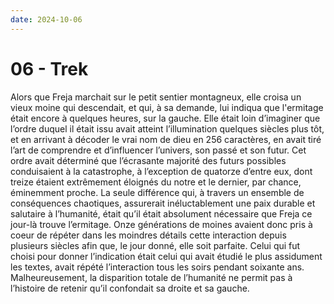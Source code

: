 ```yaml
---
date: 2024-10-06
---
```

# 06 - Trek

Alors que Freja marchait sur le petit sentier montagneux, elle croisa un vieux moine qui
descendait, et qui, à sa demande, lui indiqua que l'ermitage était encore à quelques
heures, sur la gauche. Elle était loin d’imaginer que l’ordre duquel il était issu avait
atteint l’illumination quelques siècles plus tôt, et en arrivant à décoder le vrai nom
de dieu en 256 caractères, en avait tiré l’art de comprendre et d’influencer l’univers,
son passé et son futur. Cet ordre avait déterminé que l’écrasante majorité des futurs
possibles conduisaient à la catastrophe, à l’exception de quatorze d’entre eux, dont
treize étaient extrêmement éloignés du notre et le dernier, par chance, éminemment
proche. La seule différence qui, à travers un ensemble de conséquences chaotiques,
assurerait inéluctablement une paix durable et salutaire à l’humanité, était qu’il était
absolument nécessaire que Freja ce jour-là trouve l’ermitage. Onze générations de moines
avaient donc pris à coeur de répéter dans les moindres détails cette interaction depuis
plusieurs siècles afin que, le jour donné, elle soit parfaite. Celui qui fut choisi pour
donner l’indication était celui qui avait étudié le plus assidument les textes, avait
répété l’interaction tous les soirs pendant soixante ans. Malheureusement, la
disparition totale de l’humanité ne permit pas à l’histoire de retenir qu’il confondait
sa droite et sa gauche.

